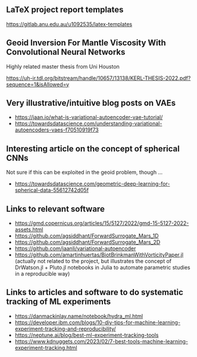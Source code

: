 ## LaTeX project report templates

https://gitlab.anu.edu.au/u1092535/latex-templates

## Geoid Inversion For Mantle Viscosity With Convolutional Neural Networks

Highly related master thesis from Uni Houston

https://uh-ir.tdl.org/bitstream/handle/10657/13138/KERL-THESIS-2022.pdf?sequence=1&isAllowed=y

## Very illustrative/intuitive blog posts on VAEs

* https://jaan.io/what-is-variational-autoencoder-vae-tutorial/
* https://towardsdatascience.com/understanding-variational-autoencoders-vaes-f70510919f73

## Interesting article on the concept of spherical CNNs 

Not sure if this can be exploited in the geoid problem, though ...

* https://towardsdatascience.com/geometric-deep-learning-for-spherical-data-55612742d05f

## Links to relevant software

* https://gmd.copernicus.org/articles/15/5127/2022/gmd-15-5127-2022-assets.html
* https://github.com/agsiddhant/ForwardSurrogate_Mars_1D
* https://github.com/agsiddhant/ForwardSurrogate_Mars_2D
* https://github.com/jaanli/variational-autoencoder
* https://github.com/amartinhuertas/BiotBrinkmanWithVorticityPaper.jl (actually not related  to the project, but illustrates the concept of DrWatson.jl + Pluto.jl notebooks in Julia to automate parametric studies in a reproducible way)

## Links to articles and software to do systematic tracking of ML experiments

* https://danmackinlay.name/notebook/hydra_ml.html
* https://developer.ibm.com/blogs/10-diy-tips-for-machine-learning-experiment-tracking-and-reproducibility/
* https://neptune.ai/blog/best-ml-experiment-tracking-tools
* https://www.kdnuggets.com/2023/02/7-best-tools-machine-learning-experiment-tracking.html

